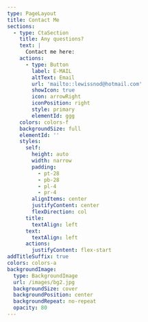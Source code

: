 ```yaml
---
type: PageLayout
title: Contact Me
sections:
  - type: CtaSection
    title: Any questions?
    text: |
      Contact me here:
    actions:
      - type: Button
        label: E-MAIL
        altText: Email
        url: 'mailto::lewissnod@hotmail.com'
        showIcon: true
        icon: arrowRight
        iconPosition: right
        style: primary
        elementId: ggg
    colors: colors-f
    backgroundSize: full
    elementId: ''
    styles:
      self:
        height: auto
        width: narrow
        padding:
          - pt-28
          - pb-28
          - pl-4
          - pr-4
        alignItems: center
        justifyContent: center
        flexDirection: col
      title:
        textAlign: left
      text:
        textAlign: left
      actions:
        justifyContent: flex-start
addTitleSuffix: true
colors: colors-a
backgroundImage:
  type: BackgroundImage
  url: /images/bg2.jpg
  backgroundSize: cover
  backgroundPosition: center
  backgroundRepeat: no-repeat
  opacity: 80
---
```

